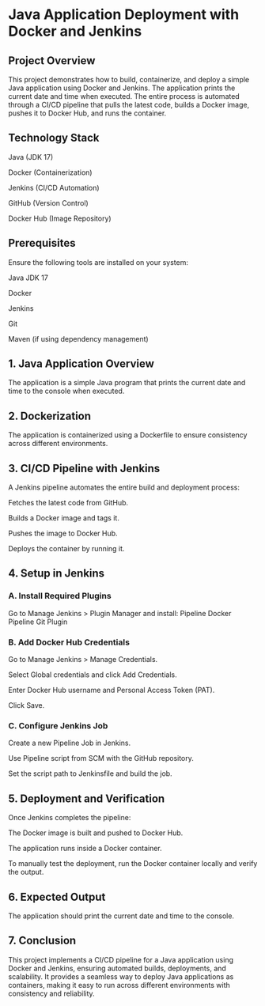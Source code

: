 # Java Application Deployment with Docker and Jenkins
## Project Overview

This project demonstrates how to build, containerize, and deploy a simple Java application using Docker and Jenkins. The application prints the current date and time when executed. The entire process is automated through a CI/CD pipeline that pulls the latest code, builds a Docker image, pushes it to Docker Hub, and runs the container.

## Technology Stack

Java (JDK 17)

Docker (Containerization)

Jenkins (CI/CD Automation)

GitHub (Version Control)

Docker Hub (Image Repository)

## Prerequisites

Ensure the following tools are installed on your system:

Java JDK 17

Docker

Jenkins

Git

Maven (if using dependency management)

## **1. Java Application Overview**

The application is a simple Java program that prints the current date and time to the console when executed.

## **2. Dockerization**

The application is containerized using a Dockerfile to ensure consistency across different environments.

## **3. CI/CD Pipeline with Jenkins**

A Jenkins pipeline automates the entire build and deployment process:

Fetches the latest code from GitHub.

Builds a Docker image and tags it.

Pushes the image to Docker Hub.

Deploys the container by running it.

## **4. Setup in Jenkins**

### A. Install Required Plugins

Go to Manage Jenkins > Plugin Manager and install:
Pipeline
Docker Pipeline
Git Plugin

### B. Add Docker Hub Credentials

Go to Manage Jenkins > Manage Credentials.

Select Global credentials and click Add Credentials.

Enter Docker Hub username and Personal Access Token (PAT).

Click Save.

### C. Configure Jenkins Job

Create a new Pipeline Job in Jenkins.

Use Pipeline script from SCM with the GitHub repository.

Set the script path to Jenkinsfile and build the job.

## **5. Deployment and Verification**

Once Jenkins completes the pipeline:

The Docker image is built and pushed to Docker Hub.

The application runs inside a Docker container.

To manually test the deployment, run the Docker container locally and verify the output.

## **6. Expected Output**

The application should print the current date and time to the console.

## **7. Conclusion**

This project implements a CI/CD pipeline for a Java application using Docker and Jenkins, ensuring automated builds, deployments, and scalability. It provides a seamless way to deploy Java applications as containers, making it easy to run across different environments with consistency and reliability.
